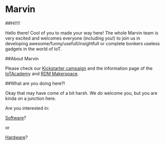 # Marvin

##Hi!!!!

Hello there! Cool of you to made your way here! The whole Marvin team is very excited and welcomes everyone (including you!) to join us in developing awesome/funny/usefull/insightfull or complete bonkers useless gadgets in the world of IoT.

##About Marvin

Please check our [Kickstarter campaign](https://www.kickstarter.com/projects/688158475/) and the information page of the [IoTAcademy](http://iotacademy.nl) and [RDM Makerspace](http://www.rdmmakerspace.nl/cursussen/internet-of-things).

##What are you doing here?!

Okay that may have come of a bit harsh. We *do* welcome you, but you are kinda on a junction here.

Are you interested in:

[Software](https://github.com/iotacademy/marvin/tree/master/Software)?

or 

[Hardware](https://github.com/iotacademy/marvin/tree/master/Hardware)?